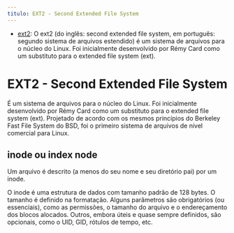 ```yaml
---
titulo: EXT2 - Second Extended File System
---
```

- [ext2](https://pt.wikipedia.org/wiki/Ext2): O ext2 (do inglês: second extended file system, em português: segundo sistema de arquivos estendido) é um sistema de arquivos para o núcleo do Linux. Foi inicialmente desenvolvido por Rémy Card como um substituto para o extended file system (ext).

# EXT2 - Second Extended File System

É um sistema de arquivos para o núcleo do Linux. Foi inicialmente desenvolvido por Rémy Card como um substituto para o extended file system (ext). Projetado de acordo com os mesmos princípios do Berkeley Fast File System do BSD, foi o primeiro sistema de arquivos de nível comercial para Linux.

## inode ou index node

Um arquivo é descrito (a menos do seu nome e seu diretório pai) por um inode.

O inode é uma estrutura de dados com tamanho padrão de 128 bytes. O tamanho é definido na formatação. Alguns parâmetros são obrigatórios (ou essenciais), como as permissões, o tamanho do arquivo e o endereçamento dos blocos alocados. Outros, embora úteis e quase sempre definidos, são opcionais, como o UID, GID, rótulos de tempo, etc.
